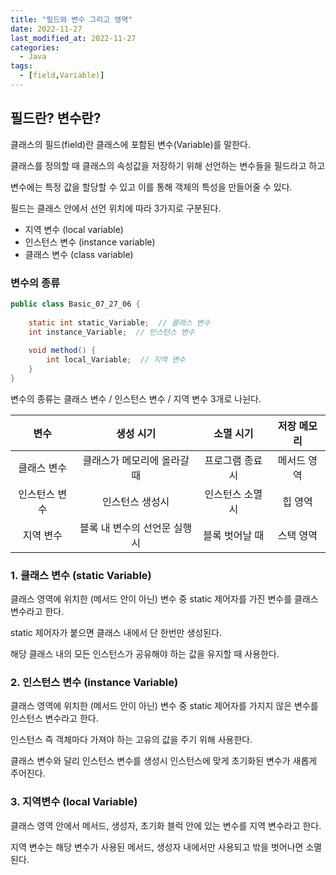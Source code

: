 ```yaml
---
title: "필드와 변수 그리고 영역"
date: 2022-11-27
last_modified_at: 2022-11-27
categories: 
  - Java
tags:
  - [field,Variable)]
---
```


## 필드란? 변수란?
클래스의 필드(field)란 클래스에 포함된 변수(Variable)를 말한다.  

클래스를 정의할 때 클래스의 속성값을 저장하기 위해 선언하는 변수들을 필드라고 하고  

변수에는 특정 값을 할당할 수 있고 이를 통해 객체의 특성을 만들어줄 수 있다.  

필드는 클래스 안에서 선언 위치에 따라 3가지로 구분된다.

- 지역 변수 (local variable)  
- 인스턴스 변수 (instance variable)  
- 클래스 변수 (class variable)  


### 변수의 종류
```java
public class Basic_07_27_06 {
	
	static int static_Variable;  // 클래스 변수
	int instance_Variable;  // 인스턴스 변수
	
	void method() {
		int local_Variable;  // 지역 변수
	}
}
```

변수의 종류는 클래스 변수 / 인스턴스 변수 / 지역 변수 3개로 나뉜다.  

|변수|생성 시기|소멸 시기|저장 메모리|
|:---:|:---:|:---:|:---:|
|클래스 변수|클래스가 메모리에 올라갈 때|프로그램 종료시|메서드 영역|
|인스턴스 변수|인스턴스 생성시|인스턴스 소멸시|힙 영역|
|지역 변수|블록 내 변수의 선언문 실행시|블록 벗어날 때|스택 영역|

### 1. 클래스 변수 (static Variable)  

클래스 영역에 위치한 (메서드 안이 아닌) 변수 중 static 제어자를 가진 변수를 클래스 변수라고 한다.  

static 제어자가 붙으면 클래스 내에서 단 한번만 생성된다.  

해당 클래스 내의 모든 인스턴스가 공유해야 하는 값을 유지할 때 사용한다.  

 
### 2. 인스턴스 변수 (instance Variable)  

클래스 영역에 위치한 (메서드 안이 아닌) 변수 중 static 제어자를 가지지 않은 변수를 인스턴스 변수라고 한다.  

인스턴스 즉 객체마다 가져야 하는 고유의 값을 주기 위해 사용한다.  

클래스 변수와 달리 인스턴스 변수를 생성시 인스턴스에 맞게 초기화된 변수가 새롭게 주어진다.  


### 3. 지역변수 (local Variable)  

클래스 영역 안에서 메서드, 생성자, 초기화 블럭 안에 있는 변수를 지역 변수라고 한다.  

지역 변수는 해당 변수가 사용된 메서드, 생성자 내에서만 사용되고 밖을 벗어나면 소멸된다.  